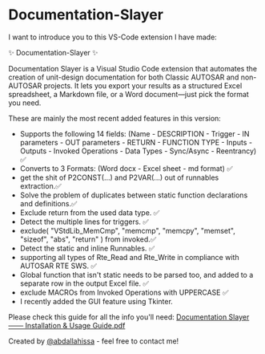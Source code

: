 # Documentation-Slayer

I want to introduce you to this VS-Code extension I have made:

✨ Documentation-Slayer ✨

Documentation Slayer is a Visual Studio Code extension that automates the creation of unit-design documentation for both Classic AUTOSAR and non-AUTOSAR projects. It lets you export your results as a structured Excel spreadsheet, a Markdown file, or a Word document—just pick the format you need.

These are mainly the most recent added features in this version:

- Supports the following 14 fields:
(Name - DESCRIPTION - Trigger - IN parameters - OUT parameters - RETURN - FUNCTION TYPE -
Inputs - Outputs - Invoked Operations - Data Types - Sync/Async - Reentrancy) ✅
- Converts to 3 Formats:
(Word docx - Excel sheet - md format) ✅
- get the shit of P2CONST(...) and P2VAR(...) out of runnables extraction.✅
- Solve the problem of duplicates between static function declarations and definitions.✅
- Exclude return from the used data type. ✅
- Detect the multiple lines for triggers. ✅
- exclude( "VStdLib_MemCmp", "memcmp", "memcpy", "memset", "sizeof", "abs", "return" ) from invoked.✅
- Detect the static and inline Runnables. ✅
- supporting all types of Rte_Read and Rte_Write in compliance with AUTOSAR RTE SWS. ✅
- Global function that isn't static needs to be parsed too, and added to a separate row in the output Excel file. ✅
- exclude MACROs from Invoked Operations with UPPERCASE ✅
- I recently added the GUI feature using Tkinter.

Please check this guide for all the info you'll need:
[Documentation Slayer ─── Installation & Usage Guide.pdf](https://github.com/user-attachments/files/20382902/Documentation.Slayer.Installation.Usage.Guide.pdf)

Created by [@abdallahissa](https://www.linkedin.com/in/abdallaissa/) - feel free to contact me!
